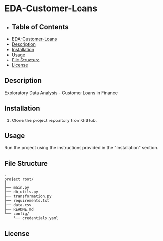 # EDA-Customer-Loans

- ## Table of Contents
- [EDA-Customer-Loans](#eda-customer-loans)
- [Description](#description)
- [Installation](#installation)
- [Usage](#usage)
- [File Structure](#file-structure)
- [License](#license)


## Description
Exploratory Data Analysis - Customer Loans in Finance

## Installation
1. Clone the project repository from GitHub.

## Usage
Run the project using the instructions provided in the "Installation" section.

## File Structure
    .
    project_root/
    │
    ├── main.py
    ├── db_utils.py
    ├── transformation.py
    ├── requirements.txt
    ├── data.csv
    ├── README.md
    └── config/
        └── credentials.yaml

## License
